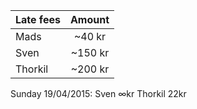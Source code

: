 |Late fees | Amount  |
|----------|:-------:|
|Mads      | ~40 kr  |
|Sven      | ~150 kr |
|Thorkil   | ~200 kr |

Sunday 19/04/2015:
Sven ∞kr
Thorkil 22kr
